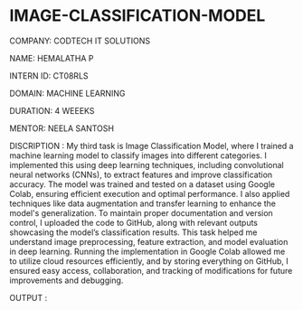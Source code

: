 # IMAGE-CLASSIFICATION-MODEL
COMPANY: CODTECH IT SOLUTIONS

NAME: HEMALATHA P

INTERN ID: CT08RLS

DOMAIN: MACHINE LEARNING

DURATION: 4 WEEEKS

MENTOR: NEELA SANTOSH

DISCRIPTION : My third task is Image Classification Model, where I trained a machine learning model to classify images into different categories. I implemented this using deep learning techniques, including convolutional neural networks (CNNs), to extract features and improve classification accuracy. The model was trained and tested on a dataset using Google Colab, ensuring efficient execution and optimal performance. I also applied techniques like data augmentation and transfer learning to enhance the model's generalization. To maintain proper documentation and version control, I uploaded the code to GitHub, along with relevant outputs showcasing the model’s classification results. This task helped me understand image preprocessing, feature extraction, and model evaluation in deep learning. Running the implementation in Google Colab allowed me to utilize cloud resources efficiently, and by storing everything on GitHub, I ensured easy access, collaboration, and tracking of modifications for future improvements and debugging. 

OUTPUT : 
